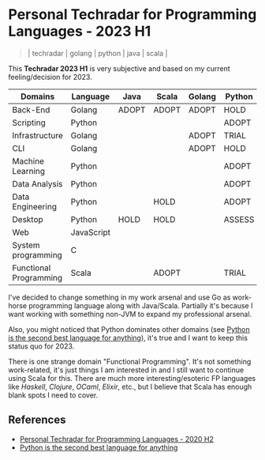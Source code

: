 # Personal Techradar for Programming Languages - 2023 H1
> | techradar | golang | python | java | scala |

This **Techradar 2023 H1** is very subjective and based on my current feeling/decision for 2023.

| **Domains**            | **Language** | Java | Scala | Golang | Python | JavaScript | TypeScript | C     |
|------------------------|--------------|------|-------|--------|--------|------------|------------|-------|
| Back-End               | Golang       | ADOPT | ADOPT  | ADOPT  | HOLD   | HOLD       | HOLD       |       |
| Scripting              | Python       |      |       |        | ADOPT  | HOLD       | HOLD       |       |
| Infrastructure         | Golang       |      |       | ADOPT  | TRIAL  |            |            |       |
| CLI                    | Golang       |      |       | ADOPT  | HOLD   |            |            |       |
| Machine Learning       | Python       |      |       |        | ADOPT  |            |            |       |
| Data Analysis          | Python       |      |       |        | ADOPT  |            |            |       |
| Data Engineering       | Python       |      | HOLD  |        | ADOPT  |            |            |       |
| Desktop                | Python       | HOLD | HOLD  |        | ASSESS |            |            |       |
| Web                    | JavaScript   |      |       |        |        | ADOPT      | TRIAL      |       |
| System programming     | C            |      |       |        |        |            |            | ADOPT |
| Functional Programming | Scala        |      | ADOPT |        | TRIAL  |            |            |       |

I've decided to change something in my work arsenal and use Go as work-horse programming language along with Java/Scala.
Partially it's because I want working with something non-JVM to expand my professional arsenal.

Also, you might noticed that Python dominates other domains (see [Python is the second best language for anything](../2022/2022-12-20-py_2nd_best_language_for_anything.md)), it's true and I want to keep this status quo for 2023.

There is one strange domain "Functional Programming". It's not something work-related, it's just things I am interested in and I still want to continue using Scala for this.
There are much more interesting/esoteric FP languages like *Haskell*, *Clojure*, *OCaml*, *Elixir*, etc., but I believe that Scala has enough blank spots I need to cover.

## References

- [Personal Techradar for Programming Languages - 2020 H2](../2020/2020-08-25-personal-tech-radar.md)
- [Python is the second best language for anything](..2022/../../2022/2022-12-20-py_2nd_best_language_for_anything.md)